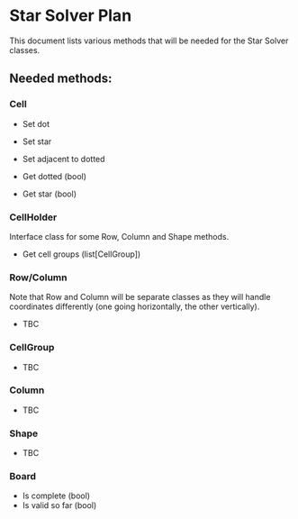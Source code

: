 # Star Solver Plan
This document lists various methods that will be needed for the Star Solver classes.

## Needed methods:
### Cell
- Set dot
- Set star
- Set adjacent to dotted

- Get dotted (bool)
- Get star (bool)

### CellHolder
Interface class for some Row, Column and Shape methods.
- Get cell groups (list[CellGroup])

### Row/Column
Note that Row and Column will be separate classes as they will handle coordinates differently (one going horizontally, the other vertically).
- TBC

### CellGroup
- TBC

### Column
- TBC

### Shape
- TBC

### Board
- Is complete (bool)
- Is valid so far (bool)